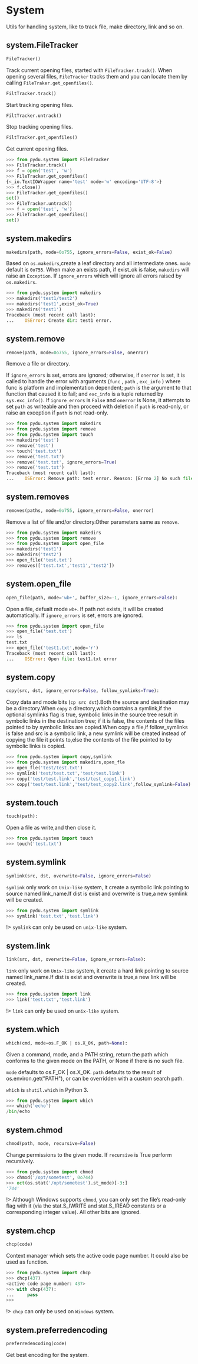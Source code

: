 # System

Utils for handling system, like to track file, make directory, link and so on.


## system.FileTracker
```python
FileTracker()
```

Track current opening files, started with `FileTracker.track()`.
When opening several files, `FileTracker` tracks them and you can locate them by calling
`FileTraker.get_openfiles()`.

```python
FiltTracker.track()
```

Start tracking opening files.

```python
FiltTracker.untrack()
```

Stop tracking opening files.

```python
FiltTracker.get_openfiles()
```

Get current opening files.

```python
>>> from pydu.system import FileTracker
>>> FileTracker.track()
>>> f = open('test', 'w')
>>> FileTracker.get_openfiles()
{<_io.TextIOWrapper name='test' mode='w' encoding='UTF-8'>}
>>> f.close()
>>> FileTracker.get_openfiles()
set()
>>> FileTracker.untrack()
>>> f = open('test', 'w')
>>> FileTracker.get_openfiles()
set()
```


## system.makedirs
```python
makedirs(path, mode=0o755, ignore_errors=False, exist_ok=False)
```

Based on `os.makedirs`,create a leaf directory and all intermediate ones.
`mode` default is `0o755`. When make an exists path, if exist_ok is false,
`makedirs` will raise an `Exception`. If `ignore_errors` which will ignore
all errors raised by `os.makedirs`.

```python
>>> from pydu.system import makedirs
>>> makedirs('test1/test2')
>>> makedirs('test1',exist_ok=True)
>>> makedirs('test1')
Traceback (most recent call last):
...    OSError: Create dir: test1 error.
```

## system.remove
```python
remove(path, mode=0o755, ignore_errors=False, onerror)
```

Remove a file or directory.

If `ignore_errors` is set, errors are ignored; otherwise, if `onerror`
is set, it is called to handle the error with arguments (`func` ,
`path` , `exc_info` ) where func is platform and implementation dependent;
`path` is the argument to that function that caused it to fail; and
`exc_info` is a tuple returned by `sys.exc_info()`.  If `ignore_errors`
is `False` and `onerror` is None, it attempts to set `path` as writeable and
then proceed with deletion if `path` is read-only, or raise an exception
if `path` is not read-only.

```python
>>> from pydu.system import makedirs
>>> from pydu.system import remove
>>> from pydu.system import touch
>>> makedirs('test')
>>> remove('test')
>>> touch('test.txt')
>>> remove('test.txt')
>>> remove('test.txt', ignore_errors=True)
>>> remove('test.txt')
Traceback (most recent call last):
...    OSError: Remove path: test error. Reason: [Errno 2] No such file or directory: 'test.txt'
```

## system.removes
```python
removes(paths, mode=0o755, ignore_errors=False, onerror)
```

Remove a list of file and/or directory.Other parameters same as `remove`.

```python
>>> from pydu.system import makedirs
>>> from pydu.system import remove
>>> from pydu.system import open_file
>>> makedirs('test1')
>>> makedirs('test2')
>>> open_file('test.txt')
>>> removes(['test.txt','test1','test2'])
```

## system.open_file
```python
open_file(path, mode='wb+', buffer_size=-1, ignore_errors=False):
```

Open a file, defualt mode `wb+`. If path not exists, it will be created
automatically. If `ignore_errors` is set, errors are ignored.

```python
>>> from pydu.system import open_file
>>> open_file('test.txt')
>>> ls
test.txt
>>> open_file('test1.txt',mode='r')
Traceback (most recent call last):
...    OSError: Open file: test1.txt error
```

## system.copy
```python
copy(src, dst, ignore_errors=False, follow_symlinks=True):
```

Copy data and mode bits (`cp src dst`).Both the source and destination
may be a directory.When `copy` a directory,which contains a symlink,if
the optional symlinks flag is true, symbolic  links in the source tree
result in symbolic links in the  destination tree; if it is false, the
contents of the files pointed to by symbolic links are copied.When copy
a file,if follow_symlinks is false and src is a symbolic link, a new
symlink will be created instead of copying the file it points to,else
the contents of the file pointed to by symbolic links is copied.

```python
>>> from pydu.system import copy,symlink
>>> from pydu.system import makedirs,open_fle
>>> open_fle('test/test.txt')
>>> symlink('test/test.txt','test/test.link')
>>> copy('test/test.link','test/test_copy1.link')
>>> copy('test/test.link','test/test_copy2.link',follow_symlink=False)
```

## system.touch
```python
touch(path):
```

Open a file as write,and then close it.

```python
>>> from pydu.system import touch
>>> touch('test.txt')
```

## system.symlink
```python
symlink(src, dst, overwrite=False, ignore_errors=False)
```

`symlink` only work on `Unix-like` system, it create a symbolic link pointing
to source named link_name.If dist is exist and overwrite is true,a new
symlink will be created.

```python
>>> from pydu.system import symlink
>>> symlink('test.txt','test.link')
```

!> `symlink` can only be used on `unix-like` system.

## system.link
```python
link(src, dst, overwrite=False, ignore_errors=False):
```

`link` only work on `Unix-like` system, it create a hard link pointing to
source named link_name.If dist is exist and overwrite is true,a
new link will be created.

```python
>>> from pydu.system import link
>>> link('test.txt','test.link')
```

!> `link` can only be used on `unix-like` system.


## system.which
```python
which(cmd, mode=os.F_OK | os.X_OK, path=None):
```

Given a command, mode, and a PATH string, return the path which
conforms to the given mode on the PATH, or None if there is no such
file.

`mode` defaults to os.F_OK | os.X_OK. `path` defaults to the result
of os.environ.get("PATH"), or can be overridden with a custom search
path.

`which` is `shutil.which` in Python 3.

```python
>>> from pydu.system import which
>>> which('echo')
/bin/echo
```


## system.chmod
```python
chmod(path, mode, recursive=False)
```

Change permissions to the given mode.
If `recursive` is True perform recursively.

```python
>>> from pydu.system import chmod
>>> chmod('/opt/sometest', 0o744)
>>> oct(os.stat('/opt/sometest').st_mode)[-3:]
'744'
```

!> Although Windows supports `chmod`, you can only set the file’s
read-only flag with it (via the stat.S_IWRITE and stat.S_IREAD constants
or a corresponding integer value). All other bits are ignored.


## system.chcp
```python
chcp(code)
```

Context manager which sets the active code page number.
It could also be used as function.

```python
>>> from pydu.system import chcp
>>> chcp(437)
<active code page number: 437>
>>> with chcp(437):
...     pass
>>>
```

!> `chcp` can only be used on `Windows` system.


## system.preferredencoding
```python
preferredencoding(code)
```

Get best encoding for the system.
